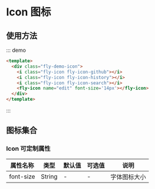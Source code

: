 # Icon 图标

<script>
module.exports = {
    data(){
        return {
            items:require('../../../src/components/themes/src/fonts/iconfont.json').glyphs
        }
    }
}
</script>

## 使用方法

::: demo

```html
<template>
  <div class="fly-demo-icon">
    <i class="fly-icon fly-icon-github"></i>
    <i class="fly-icon fly-icon-history"></i>
    <i class="fly-icon fly-icon-search"></i>
    <fly-icon name="edit" font-size='14px'></fly-icon>
  </div>
</template>
```

:::

## 图标集合

<template>
<div class='fly-demo-icon'>
    <ul>
        <li v-for="(item,index) in items" :key='index'>
            <i class='fly-icon' :class='`fly-icon-${item.font_class}`'></i>
            <div>fly-icon-{{item.font_class}}</div>
        </li>
    </ul>
</div>
</template>

<style lang='scss' scoped>
    .fly-demo-icon{
        /deep/ .fly-icon{
            font-size:24px;
        }
    }
</style>

### Icon 可定制属性

| 属性名称 | 类型    | 默认值 | 可选值       | 说明                                              |
| -------- | ------- | ------ | ------------ | ------------------------------------------------- |
| font-size  | String  | -      | -            | 字体图标大小                                        |